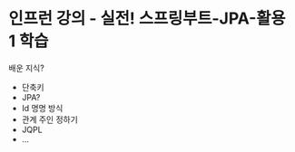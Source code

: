 # 인프런 강의 - 실전! 스프링부트-JPA-활용 1 학습

 배운 지식?
 
 - 단축키
 - JPA?
 - Id 명명 방식
 - 관계 주인 정하기
 - JQPL
 - ...
 